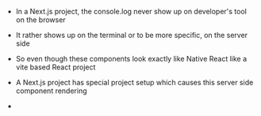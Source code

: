 
- In a Next.js project, the console.log never show up on developer's tool on the browser 
- It rather shows up on the terminal or to be more specific, on the server side 

- So even though these components look exactly like Native React like a vite based React project
- A Next.js project has special project setup which causes this server side component rendering 

- 
